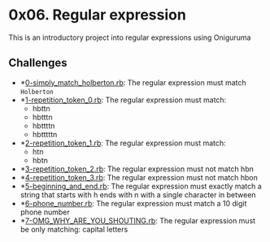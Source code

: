 # 0x06. Regular expression
This is an introductory project into regular expressions using Oniguruma
## Challenges
- *[0-simply_match_holberton.rb](0-simply_match_holberton.rb): The regular expression must match `Holberton`
- *[1-repetition_token_0.rb](1-repetition_token_0.rb): The regular expression must match:
	- hbttn
	- hbtttn
	- hbttttn
	- hbtttttn
- *[2-repetition_token_1.rb](2-repetition_token_1.rb): The regular expression must match:
	- htn
	- hbtn
- *[3-repetition_token_2.rb](3-repetition_token_2.rb): The regular expression must not match hbn
- *[4-repetition_token_3.rb](4-repetition_token_3.rb): The regular expression must not match hbon
- *[5-beginning_and_end.rb](5-beginning_and_end.rb): The regular expression must exactly match a string that starts with h ends with n with a single character in between
- *[6-phone_number.rb](6-phone_number.rb): The regular expression must match a 10 digit phone number
- *[7-OMG_WHY_ARE_YOU_SHOUTING.rb](7-OMG_WHY_ARE_YOU_SHOUTING.rb): The regular expression must be only matching: capital letters
